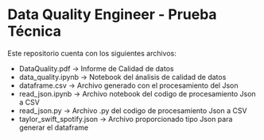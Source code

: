 # Data Quality Engineer - Prueba Técnica 

Este repositorio cuenta con los siguientes archivos:

* DataQuality.pdf -> Informe de Calidad de datos
* data_quality.ipynb -> Notebook del ánalisis de calidad de datos
* dataframe.csv -> Archivo generado con el procesamiento del Json
* read_json.ipynb -> Archivo notebook del codigo de procesamiento Json a CSV
* read_json.py -> Archivo .py del codigo de procesamiento Json a CSV
* taylor_swift_spotify.json -> Archivo proporcionado tipo Json para generar el dataframe
